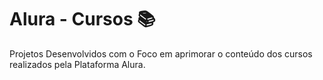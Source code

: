 # Alura - Cursos 📚
Projetos Desenvolvidos com o Foco em aprimorar o conteúdo dos cursos realizados pela Plataforma Alura.
